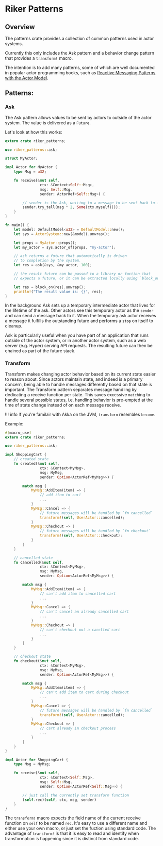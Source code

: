# Riker Patterns

## Overview

The patterns crate provides a collection of common patterns used in actor systems.

Currently this only includes the Ask pattern and a behavior change pattern that provides a `transform!` macro.

The intention is to add many patterns, some of which are well documented in popular actor programming books, such as [Reactive Messaging Patterns with the Actor Model](https://www.safaribooksonline.com/library/view/reactive-messaging-patterns/9780133846904/).

## Patterns:

### Ask
The Ask pattern allows values to be sent by actors to outside of the actor system. The value is delivered as a `Future`.

Let's look at how this works:

```rust
extern crate riker_patterns;

use riker_patterns::ask;

struct MyActor;

impl Actor for MyActor {
    type Msg = u32;

    fn receive(&mut self,
                ctx: &Context<Self::Msg>,
                msg: Self::Msg,
                sender: ActorRef<Self::Msg>) {

        // sender is the Ask, waiting to a message to be sent back to it
        sender.try_tell(msg * 2, Some(ctx.myself()));
    }
}

fn main() {
    let model: DefaultModel<u32> = DefaultModel::new();
    let sys = ActorSystem::new(&model).unwrap();

    let props = MyActor::props();
    let my_actor = sys.actor_of(props, "my-actor");

    // ask returns a future that automatically is driven
    // to completion by the system.
    let res = ask(&sys, &my_actor, 100);

    // the result future can be passed to a library or fuction that
    // expects a future, or it can be extracted locally using `block_on`.

    let res = block_on(res).unwrap();
    println!("The result value is: {}", res);
}
```

In the background Ask sets up a temporary intermediate actor that lives for the lifetime of the ask. Other actors see this temporary actor as the `sender` and can send a message back to it. When the temporary ask actor receives a message it fulfills the outstanding future and performs a `stop` on itself to cleanup.

Ask is particularly useful when you have part of an application that runs outside of the actor system, or in another actor system, such as a web server (e.g. Hyper) serving API requests. The resulting future can then be chained as part of the future stack.

### Transform

Transform makes changing actor behavior based on its current state easier to reason about. Since actors maintain state, and indeed is a primary concern, being able to handle messages differently based on that state is important. The Transform pattern separates message handling by dedicating a receive function per state. This saves excessive `match`ing to handle several possible states, i.e. handling behavior is pre-empted at the time of state change instead of on each message receive.

!!! info
    If you're familair with Akka on the JVM, `transform` resembles `become`.

Example:

```rust
#[macro_use]
extern crate riker_patterns;

use riker_patterns::ask;

impl ShoppingCart {
    // created state
    fn created(&mut self,
                ctx: &Context<MyMsg>,
                msg: MyMsg,
                sender: Option<ActorRef<MyMsg>>) {

        match msg {
            MyMsg::AddItem(item) => {
                // add item to cart
                ...
            }
            MyMsg::Cancel => {
                // future messages will be handled by `fn cancelled`
                transform!(self, UserActor::cancelled);
            }
            MyMsg::Checkout => {
                // future messages will be handled by `fn checkout`
                transform!(self, UserActor::checkout);
            }
        }
    }

    // cancelled state
    fn cancelled(&mut self,
                ctx: &Context<MyMsg>,
                msg: MyMsg,
                sender: Option<ActorRef<MyMsg>>) {

        match msg {
            MyMsg::AddItem(item) => {
                // can't add item to cancelled cart
                ...
            }
            MyMsg::Cancel => {
                // can't cancel an already cancelled cart
                ...
            }
            MyMsg::Checkout => {
                // can't checkout out a canclled cart
                ...
            }
        }
    }

    // checkout state
    fn checkout(&mut self,
                ctx: &Context<MyMsg>,
                msg: MyMsg,
                sender: Option<ActorRef<MyMsg>>) {

        match msg {
            MyMsg::AddItem(item) => {
                // can't add item to cart during checkout
                ...
            }
            MyMsg::Cancel => {
                // future messages will be handled by `fn cancelled`
                transform!(self, UserActor::cancelled);
            }
            MyMsg::Checkout => {
                // cart already in checkout process
                ...
            }
        }
    }
}

impl Actor for ShoppingCart {
    type Msg = MyMsg;

    fn receive(&mut self,
                ctx: &Context<Self::Msg>,
                msg: Self::Msg,
                sender: Option<ActorRef<Self::Msg>>) {

        // just call the currently set transform function
        (self.rec)(self, ctx, msg, sender)
    }
}
```

The `transform!` macro expects the field name of the current receive function on `self` to be named `rec`. It's easy to use a different name and either use your own macro, or just set the fuction using standard code. The advantage of `transform!` is that it is easy to read and identify when transformation is happening since it is distinct from standard code. 
